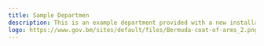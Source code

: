 ```yaml
---
title: Sample Departmen
description: This is an example department provided with a new installation of JKAN
logo: https://www.gov.bm/sites/default/files/Bermuda-coat-of-arms_2.png
---
```

